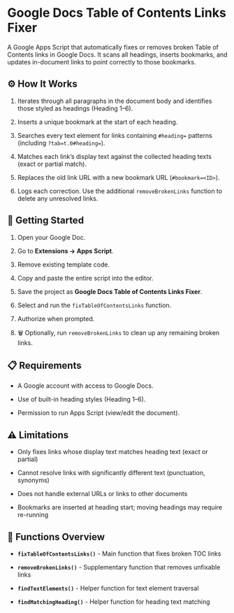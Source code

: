 # Google Docs Table of Contents Links Fixer

A Google Apps Script that automatically fixes or removes broken Table of Contents links in Google Docs. It scans all headings, inserts bookmarks, and updates in-document links to point correctly to those bookmarks.

## ⚙️ How It Works

1. Iterates through all paragraphs in the document body and identifies those styled as headings (Heading 1–6).
    
2. Inserts a unique bookmark at the start of each heading.
    
3. Searches every text element for links containing `#heading=` patterns (including `?tab=t.0#heading=`).
    
4. Matches each link’s display text against the collected heading texts (exact or partial match).
    
5. Replaces the old link URL with a new bookmark URL (`#bookmark=<ID>`).
    
6. Logs each correction. Use the additional `removeBrokenLinks` function to delete any unresolved links.
    

## 🚀 Getting Started

1. Open your Google Doc.
    
2. Go to **Extensions → Apps Script**.
    
3. Remove existing template code.
    
4. Copy and paste the entire script into the editor.
    
5. Save the project as **Google Docs Table of Contents Links Fixer**.
    
6. Select and run the `fixTableOfContentsLinks` function.
    
7. Authorize when prompted.
    
8. 🗑️ Optionally, run `removeBrokenLinks` to clean up any remaining broken links.
    

## 📋 Requirements

- A Google account with access to Google Docs.
    
- Use of built-in heading styles (Heading 1–6).
    
- Permission to run Apps Script (view/edit the document).
    

## ⚠️ Limitations

- Only fixes links whose display text matches heading text (exact or partial)
    
- Cannot resolve links with significantly different text (punctuation, synonyms)
    
- Does not handle external URLs or links to other documents
    
- Bookmarks are inserted at heading start; moving headings may require re-running
    

## 🔧 Functions Overview

- **`fixTableOfContentsLinks()`** - Main function that fixes broken TOC links
    
- **`removeBrokenLinks()`** - Supplementary function that removes unfixable links
    
- **`findTextElements()`** - Helper function for text element traversal
    
- **`findMatchingHeading()`** - Helper function for heading text matching
